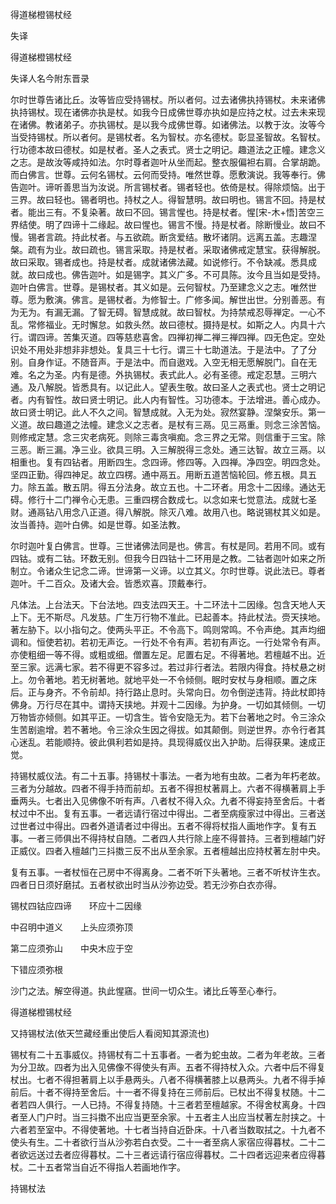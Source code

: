   得道梯橙锡杖经  

失译  

得道梯橙锡杖经  

失译人名今附东晋录  

尔时世尊告诸比丘。汝等皆应受持锡杖。所以者何。过去诸佛执持锡杖。未来诸佛执持锡杖。现在诸佛亦执是杖。如我今日成佛世尊亦执如是应持之杖。过去未来现在诸佛。教诸弟子。亦执锡杖。是以我今成佛世尊。如诸佛法。以教于汝。汝等今当受持锡杖。所以者何。是锡杖者。名为智杖。亦名德杖。彰显圣智故。名智杖。行功德本故曰德杖。如是杖者。圣人之表式。贤士之明记。趣道法之正幢。建念义之志。是故汝等咸持如法。尔时尊者迦叶从坐而起。整衣服偏袒右肩。合掌胡跪。而白佛言。世尊。云何名锡杖。云何而受持。唯然世尊。愿敷演说。我等奉行。佛告迦叶。谛听善思当为汝说。所言锡杖者。锡者轻也。依倚是杖。得除烦恼。出于三界。故曰轻也。锡者明也。持杖之人。得智慧明。故曰明也。锡言不回。持是杖者。能出三有。不复染著。故曰不回。锡言惺也。持是杖者。惺[宋-木+悟]苦空三界结使。明了四谛十二缘起。故曰惺也。锡言不慢。持是杖者。除断慢业。故曰不慢。锡者言疏。持此杖者。与五欲疏。断贪爱结。散坏诸阴。远离五盖。志趣涅槃。疏有为业。故曰疏也。锡言采取。持是杖者。采取诸佛戒定慧宝。获得解脱。故曰采取。锡者成也。持是杖者。成就诸佛法藏。如说修行。不令缺减。悉具成就。故曰成也。佛告迦叶。如是锡字。其义广多。不可具陈。汝今且当如是受持。迦叶白佛言。世尊。是锡杖者。其义如是。云何智杖。乃至建念义之志。唯然世尊。愿为敷演。佛言。是锡杖者。为修智士。广修多闻。解世出世。分别善恶。有为无为。有漏无漏。了智无碍。智慧成就。故曰智杖。为持禁戒忍辱禅定。一心不乱。常修福业。无时懈怠。如救头然。故曰德杖。摄持是杖。如斯之人。内具十六行。谓四谛。苦集灭道。四等慈悲喜舍。四禅初禅二禅三禅四禅。四无色定。空处识处不用处非想非非想处。复具三十七行。谓三十七助道法。于是法中。了了分别。自身作证。不随音声。于是法中。而自遨戏。入空无相无愿解脱门。自在无难。名之为圣。内有是德。外执锡杖。表式此人。必有圣德。戒定忍慧。三明六通。及八解脱。皆悉具有。以记此人。望表生敬。故曰圣人之表式也。贤士之明记者。内有智性。故曰贤士明记。此人内有智性。习功德本。于法增进。善心成办。故曰贤士明记。此人不久之间。智慧成就。入无为处。寂然宴静。涅槃安乐。第一义道。故曰趣道之法幢。建念义之志者。是杖有三鬲。见三鬲重。则念三涂苦恼。则修戒定慧。念三灾老病死。则除三毒贪嗔痴。念三界之无常。则信重于三宝。除三恶。断三漏。净三业。欲具三明。入三解脱得三念处。通三达智。故立三鬲。以相重也。复有四钻者。用断四生。念四谛。修四等。入四禅。净四空。明四念处。坚四正勤。得四神足。故立四楞。通中鬲五。用断五道苦恼轮回。修五根。具五力。除五盖。散五阴。得五分法身。故立五也。十二环者。用念十二因缘。通达无碍。修行十二门禅令心无患。三重四楞合数成七。以念如来七觉意法。成就七圣财。通鬲钻八用念八正道。得八解脱。除灭八难。故用八也。略说锡杖其义如是。汝当善持。迦叶白佛。如是世尊。如圣法教。  

尔时迦叶复白佛言。世尊。三世诸佛法同是也。佛言。有杖是同。若用不同。或有四钴。或有二钴。环数无别。但我今日四钴十二环用是之教。二钴者迦叶如来之所制立。令诸众生记念二谛。世谛第一义谛。以立其义。尔时世尊。说此法已。尊者迦叶。千二百众。及诸大会。皆悉欢喜。顶戴奉行。  

凡体法。上台法天。下台法地。四支法四天王。十二环法十二因缘。包含天地人天上下。无不斯尽。凡发慈。广生万行物不准此。已起善本。持此杖法。赍天挟地。著左胁下。以小指句之。使两头平正。不令高下。鸣则常鸣。不令声绝。其声均细调和。恒使若初。若初无声讫。一行处不令有声。若初有声讫。一行处常令有声。亦使粗细一等不得。或粗或细。僧置左足。尼置右足。不得著地。若檀越不出。近至三家。远满七家。若不得更不容多过。若过非行者法。若限内得食。持杖悬之树上。勿令著地。若无树著地。就地平处一不令倾侧。眠时安杖与身相顺。置之床后。正与身齐。不令前却。持行路止息时。头常向日。勿令倒逆违背。持此杖即持佛身。万行尽在其中。谓持天挟地。并观十二因缘。为护身。一切如其倾侧。一切万物皆亦倾侧。如其平正。一切含生。皆令安隐无为。若下台著地之时。令三涂众生苦剧逾增。若不著地。令三涂众生因之得拔。如其颠倒。则逆世界。亦令行者其心迷乱。若能顺持。彼此俱利若如是持。具现得威仪出入护助。后得获果。速成正觉。  

持锡杖威仪法。有二十五事。持锡杖十事法。一者为地有虫故。二者为年朽老故。三者为分越故。四者不得手持而前却。五者不得担杖著肩上。六者不得横著肩上手垂两头。七者出入见佛像不听有声。八者杖不得入众。九者不得妄持至舍后。十者杖过中不出。复有五事。一者远请行宿过中得出。二者至病瘦家过中得出。三者送过世者过中得出。四者外道请者过中得出。五者不得将杖指人画地作字。复有五事。一者三师俱出不得持杖自随。二者四人共行除上座不得普持。三者到檀越门好正威仪。四者入檀越门三抖擞三反不出从至余家。五者檀越出应持杖著左肘中央。  

复有五事。一者杖恒在己房中不得离身。二者不听下头著地。三者不听杖许生衣。四者日日须好磨拭。五者杖欲出时当从沙弥边受。若无沙弥白衣亦得。  

锡杖四钴应四谛　　环应十二因缘  

中召明中道义　　上头应须弥顶  

第二应须弥山　　中央木应于空  

下错应须弥根  

沙门之法。解空得道。执此惺窹。世间一切众生。诸比丘等至心奉行。  

得道梯橙锡杖经  

又持锡杖法(依天竺藏经重出使后人看阅知其源流也)  

锡杖有二十五事威仪。持锡杖有二十五事者。一者为蛇虫故。二者为年老故。三者为分卫故。四者为出入见佛像不得使头有声。五者不得持杖入众。六者中后不得复杖出。七者不得担著肩上以手悬两头。八者不得横著膝上以悬两头。九者不得手掉前后。十者不得持至舍后。十一者不得复持在三师前后。已杖出不得复杖随。十二者若四人俱行。一人已持。不得复持随。十三者若至檀越家。不得舍杖离身。十四者至人门户时。当三抖擞不出应当更至余家。十五者主人出应当杖著左肘挟之。十六者若至室中。不得使著地。十七者当持自近卧床。十八者当数取拭之。十九者不使头有生。二十者欲行当从沙弥若白衣受。二十一者至病人家宿应得暮杖。二十二者欲远送过去者应得暮杖。二十三者远请行宿应得暮杖。二十四者远迎来者应得暮杖。二十五者常当自近不得指人若画地作字。  

持锡杖法  
